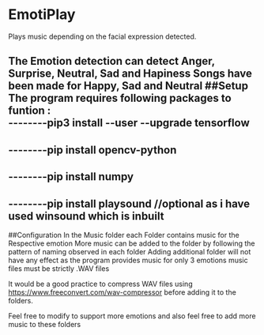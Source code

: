 # EmotiPlay
Plays music depending on the facial expression detected.

The Emotion detection can detect Anger, Surprise, Neutral, Sad and Hapiness
Songs have been made for Happy, Sad and Neutral
##Setup
The program requires following packages to funtion :                                                                                                                               
--------pip3 install --user --upgrade tensorflow
--------
--------pip install opencv-python
--------
--------pip install numpy
---------
--------pip install playsound     //optional as i have used winsound which is inbuilt
--------
##Configuration
In the Music folder each Folder contains music for the Respective emotion
More music can be added to the folder by following the pattern of naming observed in each folder
Adding additional folder will not have any effect as the program provides music for only 3 emotions
music files must be strictly .WAV files

It would be a good practice to compress WAV files using https://www.freeconvert.com/wav-compressor before adding it to the folders. 

Feel free to modify to support more emotions and also feel free to add more music to these folders 
